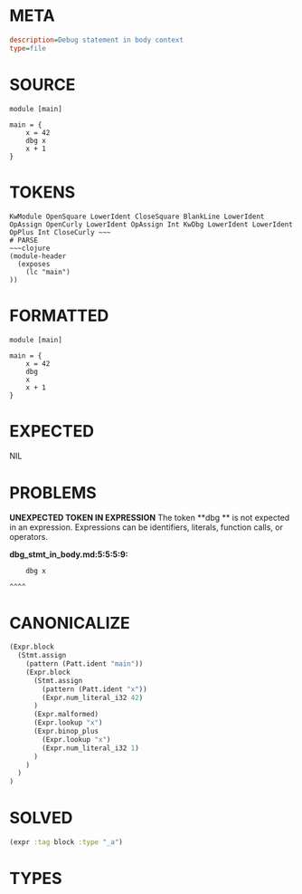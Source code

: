 # META
~~~ini
description=Debug statement in body context
type=file
~~~
# SOURCE
~~~roc
module [main]

main = {
    x = 42
    dbg x
    x + 1
}
~~~
# TOKENS
~~~text
KwModule OpenSquare LowerIdent CloseSquare BlankLine LowerIdent OpAssign OpenCurly LowerIdent OpAssign Int KwDbg LowerIdent LowerIdent OpPlus Int CloseCurly ~~~
# PARSE
~~~clojure
(module-header
  (exposes
    (lc "main")
))
~~~
# FORMATTED
~~~roc
module [main]

main = {
	x = 42
	dbg 
	x
	x + 1
}
~~~
# EXPECTED
NIL
# PROBLEMS
**UNEXPECTED TOKEN IN EXPRESSION**
The token **dbg ** is not expected in an expression.
Expressions can be identifiers, literals, function calls, or operators.

**dbg_stmt_in_body.md:5:5:5:9:**
```roc
    dbg x
```
    ^^^^


# CANONICALIZE
~~~clojure
(Expr.block
  (Stmt.assign
    (pattern (Patt.ident "main"))
    (Expr.block
      (Stmt.assign
        (pattern (Patt.ident "x"))
        (Expr.num_literal_i32 42)
      )
      (Expr.malformed)
      (Expr.lookup "x")
      (Expr.binop_plus
        (Expr.lookup "x")
        (Expr.num_literal_i32 1)
      )
    )
  )
)
~~~
# SOLVED
~~~clojure
(expr :tag block :type "_a")
~~~
# TYPES
~~~roc
~~~
